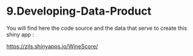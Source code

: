 # 9.Developing-Data-Product

You will find here the code source and the data that serve to create this shiny app :

https://zils.shinyapps.io/WineScore/

